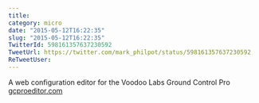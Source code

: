 ```yaml
---
title: 
category: micro
date: "2015-05-12T16:22:35"
slug: "2015-05-12T16:22:35"
TwitterId: 598161357637230592
TweetUrl: https://twitter.com/mark_philpot/status/598161357637230592
ReTweetUser: 
---
```


A web configuration editor for the Voodoo Labs Ground Control Pro [gcproeditor.com](http://gcproeditor.com)